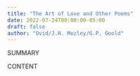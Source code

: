 ```yaml
---
title: "The Art of Love and Other Poems"
date: 2022-07-24T00:00:00-05:00
draft: false
author: "Ovid/J.H. Mozley/G.P. Goold"
---
```


SUMMARY

<!--more-->

CONTENT
